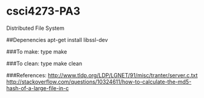 # csci4273-PA3
Distributed File System

##Depenencies
apt-get install libssl-dev

###To make:
type make

###To clean:
type make clean

###References:
http://www.tldp.org/LDP/LGNET/91/misc/tranter/server.c.txt
http://stackoverflow.com/questions/10324611/how-to-calculate-the-md5-hash-of-a-large-file-in-c